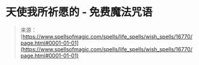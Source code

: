 <!--yml

category: 未分类

date: 2024-06-12 18:57:28

-->

# 天使我所祈愿的 - 免费魔法咒语

> 来源：[https://www.spellsofmagic.com/spells/life_spells/wish_spells/16770/page.html#0001-01-01](https://www.spellsofmagic.com/spells/life_spells/wish_spells/16770/page.html#0001-01-01)
